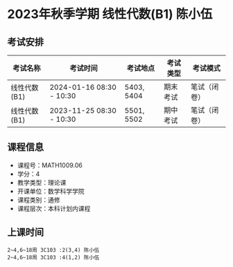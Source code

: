 # 2023年秋季学期 线性代数(B1) 陈小伍




## 考试安排

| 考试名称 | 考试时间 | 考试地点 | 考试类型 | 考试模式 |
| -------- | -------- | -------- | -------- | -------- |
| 线性代数(B1) | 2024-01-16 08:30 - 10:30 | 5403, 5404 | 期末考试 | 笔试（闭卷） |
| 线性代数(B1) | 2023-11-25 08:30 - 10:30 | 5501, 5502 | 期中考试 | 笔试（闭卷） |





## 课程信息

- 课程号：MATH1009.06
- 学分：4
- 教学类型：理论课
- 开课单位：数学科学学院
- 课程类别：通修
- 课程层次：本科计划内课程

## 上课时间

```
2~4,6~18周 3C103 :2(3,4) 陈小伍
2~4,6~18周 3C103 :4(1,2) 陈小伍
```

